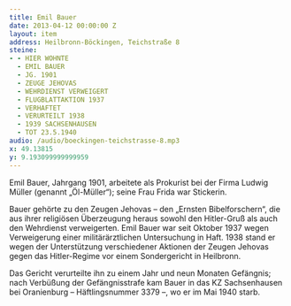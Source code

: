 ```yaml
---
title: Emil Bauer
date: 2013-04-12 00:00:00 Z
layout: item
address: Heilbronn-Böckingen, Teichstraße 8
steine:
- - HIER WOHNTE
  - EMIL BAUER
  - JG. 1901
  - ZEUGE JEHOVAS
  - WEHRDIENST VERWEIGERT
  - FLUGBLATTAKTION 1937
  - VERHAFTET
  - VERURTEILT 1938
  - 1939 SACHSENHAUSEN
  - TOT 23.5.1940
audio: /audio/boeckingen-teichstrasse-8.mp3
x: 49.13815
y: 9.193099999999959
---
```


Emil Bauer, Jahrgang 1901, arbeitete als Prokurist bei der Firma Ludwig Müller (genannt „Öl-Müller“); seine Frau Frida war Stickerin.

Bauer gehörte zu den Zeugen Jehovas – den „Ernsten Bibelforschern“, die aus ihrer religiösen Überzeugung heraus sowohl den Hitler-Gruß als auch den Wehrdienst verweigerten. Emil Bauer war seit Oktober 1937 wegen Verweigerung einer militärärztlichen Untersuchung in Haft. 1938 stand er wegen der Unterstützung verschiedener Aktionen der Zeugen Jehovas gegen das Hitler-Regime vor einem Sondergericht in Heilbronn.

Das Gericht verurteilte ihn zu einem Jahr und neun Monaten Gefängnis; nach Verbüßung der Gefängnisstrafe kam Bauer in das KZ Sachsenhausen bei Oranienburg – Häftlingsnummer 3379 –, wo er im Mai 1940 starb.